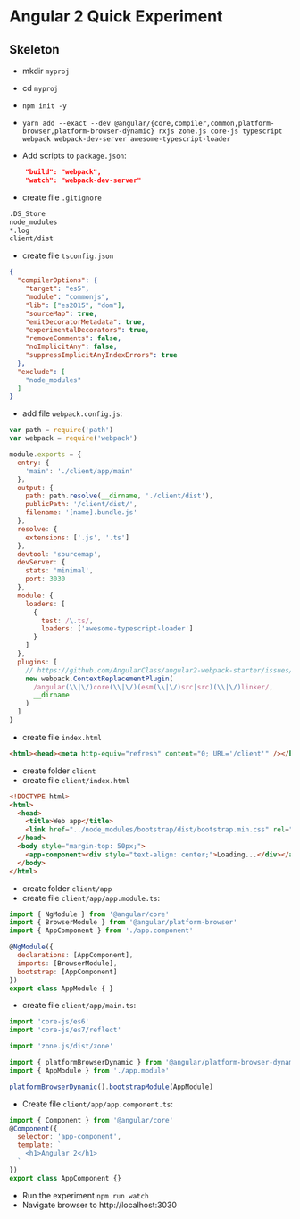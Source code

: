 # Angular 2 Quick Experiment

## Skeleton

- mkdir `myproj`
- cd `myproj`
- `npm init -y`
- `yarn add --exact --dev @angular/{core,compiler,common,platform-browser,platform-browser-dynamic} rxjs zone.js core-js typescript webpack webpack-dev-server awesome-typescript-loader`

- Add scripts to `package.json`:

```json
    "build": "webpack",
    "watch": "webpack-dev-server"
```

- create file `.gitignore`

```bash
.DS_Store
node_modules
*.log
client/dist
```

- create file `tsconfig.json`

```json
{
  "compilerOptions": {
    "target": "es5",
    "module": "commonjs",
    "lib": ["es2015", "dom"],
    "sourceMap": true,
    "emitDecoratorMetadata": true,
    "experimentalDecorators": true,
    "removeComments": false,
    "noImplicitAny": false,
    "suppressImplicitAnyIndexErrors": true
  },
  "exclude": [
    "node_modules"
  ]
}
```

- add file `webpack.config.js`:

```javascript
var path = require('path')
var webpack = require('webpack')

module.exports = {
  entry: {
    'main': './client/app/main'
  },
  output: {
    path: path.resolve(__dirname, './client/dist'),
    publicPath: '/client/dist/',
    filename: '[name].bundle.js'
  },
  resolve: {
    extensions: ['.js', '.ts']
  },
  devtool: 'sourcemap',
  devServer: {
    stats: 'minimal',
    port: 3030
  },
  module: {
    loaders: [
      {
        test: /\.ts/,
        loaders: ['awesome-typescript-loader']
      }
    ]
  },
  plugins: [
    // https://github.com/AngularClass/angular2-webpack-starter/issues/993#issuecomment-246883410
    new webpack.ContextReplacementPlugin(
      /angular(\\|\/)core(\\|\/)(esm(\\|\/)src|src)(\\|\/)linker/,
      __dirname
    )
  ]
}
```

- create file `index.html`

```html
<html><head><meta http-equiv="refresh" content="0; URL='/client'" /></head></html>
```

- create folder `client`
- create file `client/index.html`

```html
<!DOCTYPE html>
<html>
  <head>
    <title>Web app</title>
    <link href="../node_modules/bootstrap/dist/bootstrap.min.css" rel="stylesheet" />
  </head>
  <body style="margin-top: 50px;">
    <app-component><div style="text-align: center;">Loading...</div></app-component>
  </body>
</html>
```

- create folder `client/app`
- create file `client/app/app.module.ts`:

```javascript
import { NgModule } from '@angular/core'
import { BrowserModule } from '@angular/platform-browser'
import { AppComponent } from './app.component'

@NgModule({
  declarations: [AppComponent],
  imports: [BrowserModule],
  bootstrap: [AppComponent]
})
export class AppModule { }
```

- create file `client/app/main.ts`:

```javascript
import 'core-js/es6'
import 'core-js/es7/reflect'

import 'zone.js/dist/zone'

import { platformBrowserDynamic } from '@angular/platform-browser-dynamic'
import { AppModule } from './app.module'

platformBrowserDynamic().bootstrapModule(AppModule)
```

- Create file `client/app/app.component.ts`:

```javascript
import { Component } from '@angular/core'
@Component({
  selector: 'app-component',
  template: `
    <h1>Angular 2</h1>
  `
})
export class AppComponent {}
```

- Run the experiment `npm run watch`
- Navigate browser to http://localhost:3030

